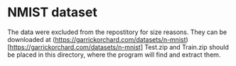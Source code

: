 # NMIST dataset

The data were excluded from the repostitory for size reasons. They can be downloaded at (https://garrickorchard.com/datasets/n-mnist)[https://garrickorchard.com/datasets/n-mnist]
Test.zip and Train.zip should be placed in this directory, where the program will find and extract them.
